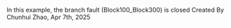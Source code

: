 In this example, the branch fault (Block100_Block300) is closed
Created By Chunhui Zhao, Apr 7th, 2025